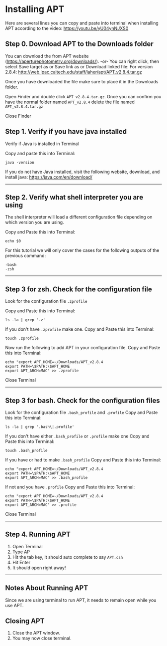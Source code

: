 # Installing APT

Here are several lines you can copy and paste into terminal when installing APT according to the video: https://youtu.be/yU04ynNJXS0

## Step 0. Download APT to the Downloads folder
You can download the from APT website (https://aperturephotometry.org/downloads/).
-or-
You can right click, then select Save target as or Save link as or Download linked file:
For version 2.8.4: http://web.ipac.caltech.edu/staff/laher/apt/APT_v2.8.4.tar.gz

Once you have downloaded the file make sure to place it in the Downloads folder.

Open Finder and double click `APT_v2.8.4.tar.gz`. 
Once you can confirm you have the normal folder named `APT_v2.8.4` delete the file named `APT_v2.8.4.tar.gz`

Close Finder

## Step 1. Verify if you have java installed
Verify if Java is installed in Terminal

Copy and paste this into Terminal:

    java -version
    
If you do not have Java installed, visit the following website, download, and install java:
https://java.com/en/download/

---

## Step 2. Verify what shell interpreter you are using
The shell interpreter will load a different configuration file depending on which version you are using.

Copy and Paste this into Terminal:

    echo $0

For this tutorial we will only cover the cases for the following outputs of the previous command:

    -bash
    -zsh

---

## Step 3 for zsh. Check for the configuration file
Look for the configuration file `.zprofile`

Copy and Paste this into Terminal:

    ls -la | grep '.z'
    
If you don't have `.zprofile` make one.
Copy and Paste this into Terminal:

    touch .zprofile

Now run the following to add APT in your configuration file.
Copy and Paste this into Terminal:

    echo "export APT_HOME=~/Downloads/APT_v2.8.4
    export PATH=\$PATH:\$APT_HOME
    export APT_ARCH=MAC" >> .zprofile

Close Terminal 

---

## Step 3 for bash. Check for the configuration files
Look for the configuration file `.bash_profile` and `.profile`
Copy and Paste this into Terminal:

    ls -la | grep '.bash\|.profile'

If you don't have either `.bash_profile` or `.profile` make one
Copy and Paste this into Terminal:

    touch .bash_profile


If you have or had to make `.bash_profile`
Copy and Paste this into Terminal:

    echo "export APT_HOME=~/Downloads/APT_v2.8.4
    export PATH=\$PATH:\$APT_HOME
    export APT_ARCH=MAC" >> .bash_profile


If not and you have `.profile`
Copy and Paste this into Terminal:

    echo "export APT_HOME=~/Downloads/APT_v2.8.4
    export PATH=\$PATH:\$APT_HOME
    export APT_ARCH=MAC" >> .profile
    
Close Terminal 

---

## Step 4. Running APT

1. Open Terminal
2. Type AP
3. Hit the tab key, it should auto complete to say `APT.csh`
4. Hit Enter
5. It should open right away!

---

## Notes About Running APT
Since we are using terminal to run APT, it needs to remain open while you use APT.

## Closing APT

1. Close the APT window.
2. You may now close terminal.


